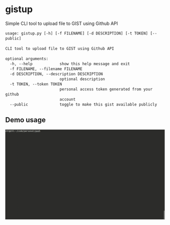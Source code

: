 # gistup
Simple CLI tool to upload file to GIST using Github API

```
usage: gistup.py [-h] [-f FILENAME] [-d DESCRIPTION] [-t TOKEN] [--public]

CLI tool to upload file to GIST using Github API

optional arguments:
  -h, --help            show this help message and exit
  -f FILENAME, --filename FILENAME
  -d DESCRIPTION, --description DESCRIPTION
                        optional description
  -t TOKEN, --token TOKEN
                        personal access token generated from your github
                        account
  --public              toggle to make this gist available publicly
```


## Demo usage
![Demo of gistup](https://raw.githubusercontent.com/tuladhar/gistup/master/demo.gif)


